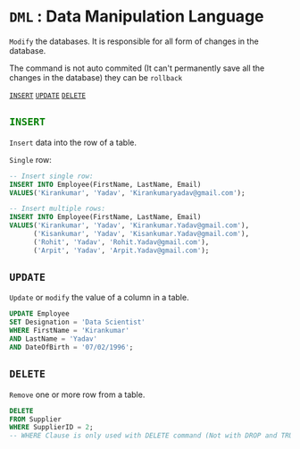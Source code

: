# `DML` : **Data Manipulation Language**

`Modify` the databases. It is responsible for all form of changes in the database.

The command is not auto commited (It can't permanently save all the changes in the database) they can be `rollback`

<a href=#insert><code>INSERT</code></a> <a href=#update><code>UPDATE</code></a> <a href=#delete><code>DELETE</code></a> 

<h2 name=insert style="color:green;"><code>INSERT</code></h2>

`Insert` data into the row of a table.

`Single` row:

```sql
-- Insert single row:
INSERT INTO Employee(FirstName, LastName, Email)  
VALUES('Kirankumar', 'Yadav', 'Kirankumaryadav@gmail.com');

-- Insert multiple rows:
INSERT INTO Employee(FirstName, LastName, Email)  
VALUES('Kirankumar', 'Yadav', 'Kirankumar.Yadav@gmail.com'),
      ('Kisankumar', 'Yadav', 'Kisankumar.Yadav@gmail.com'),
      ('Rohit', 'Yadav', 'Rohit.Yadav@gmail.com'),
      ('Arpit', 'Yadav', 'Arpit.Yadav@gmail.com');
```

<h2 name='update'><code>UPDATE</code></h2>
      
`Update` or `modify` the value of a column in a table.      
      
```sql
UPDATE Employee
SET Designation = 'Data Scientist'
WHERE FirstName = 'Kirankumar' 
AND LastName = 'Yadav' 
AND DateOfBirth = '07/02/1996';
```

<h2 name=delete><code>DELETE</code></h2>
      
`Remove` one or more row from a table.

```sql
DELETE 
FROM Supplier
WHERE SupplierID = 2;
-- WHERE Clause is only used with DELETE command (Not with DROP and TRUNCATE commands)
```
